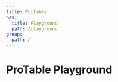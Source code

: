 ```yaml
---
title: ProTable
nav:
  title: Playground
  path: /playground
group:
  path: /
---
```


# ProTable Playground

<code src="../../packages/table/src/demos/dynamic-settings.tsx" iframe="746px" background="#f5f5f5" title="属性展示"/>
